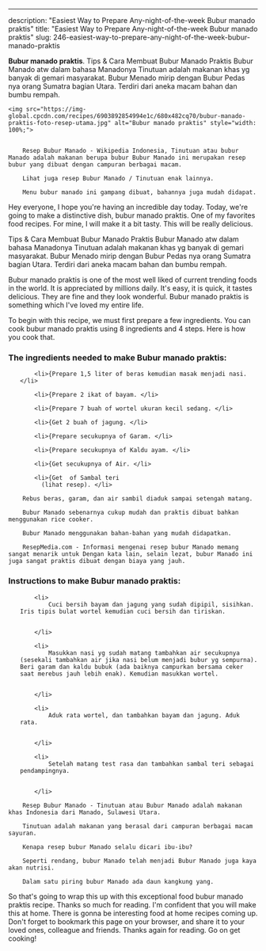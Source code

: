 ---
description: "Easiest Way to Prepare Any-night-of-the-week Bubur manado praktis"
title: "Easiest Way to Prepare Any-night-of-the-week Bubur manado praktis"
slug: 246-easiest-way-to-prepare-any-night-of-the-week-bubur-manado-praktis

<p>
	<strong>Bubur manado praktis</strong>. 
	Tips &amp; Cara Membuat Bubur Manado Praktis Bubur Manado atw dalam bahasa Manadonya Tinutuan adalah makanan khas yg banyak di gemari masyarakat. Bubur Menado mirip dengan Bubur Pedas nya orang Sumatra bagian Utara. Terdiri dari aneka macam bahan dan bumbu rempah.
</p>
<p>
	
	<img src="https://img-global.cpcdn.com/recipes/6903892854994e1c/680x482cq70/bubur-manado-praktis-foto-resep-utama.jpg" alt="Bubur manado praktis" style="width: 100%;">
	
	
		Resep Bubur Manado - Wikipedia Indonesia, Tinutuan atau bubur Manado adalah makanan berupa bubur Bubur Manado ini merupakan resep bubur yang dibuat dengan campuran berbagai macam.
	
		Lihat juga resep Bubur Manado / Tinutuan enak lainnya.
	
		Menu bubur manado ini gampang dibuat, bahannya juga mudah didapat.
	
</p>
<p>
	Hey everyone, I hope you're having an incredible day today. Today, we're going to make a distinctive dish, bubur manado praktis. One of my favorites food recipes. For mine, I will make it a bit tasty. This will be really delicious.
</p>
	
<p>
	Tips &amp; Cara Membuat Bubur Manado Praktis Bubur Manado atw dalam bahasa Manadonya Tinutuan adalah makanan khas yg banyak di gemari masyarakat. Bubur Menado mirip dengan Bubur Pedas nya orang Sumatra bagian Utara. Terdiri dari aneka macam bahan dan bumbu rempah.
</p>
<p>
	Bubur manado praktis is one of the most well liked of current trending foods in the world. It is appreciated by millions daily. It's easy, it is quick, it tastes delicious. They are fine and they look wonderful. Bubur manado praktis is something which I've loved my entire life.
</p>

<p>
To begin with this recipe, we must first prepare a few ingredients. You can cook bubur manado praktis using 8 ingredients and 4 steps. Here is how you cook that.
</p>

<h3>The ingredients needed to make Bubur manado praktis:</h3>

<ol>
	
		<li>{Prepare 1,5 liter of beras kemudian masak menjadi nasi. </li>
	
		<li>{Prepare 2 ikat of bayam. </li>
	
		<li>{Prepare 7 buah of wortel ukuran kecil sedang. </li>
	
		<li>{Get 2 buah of jagung. </li>
	
		<li>{Prepare secukupnya of Garam. </li>
	
		<li>{Prepare secukupnya of Kaldu ayam. </li>
	
		<li>{Get secukupnya of Air. </li>
	
		<li>{Get  of Sambal teri
          (lihat resep). </li>
	
</ol>
<p>
	
		Rebus beras, garam, dan air sambil diaduk sampai setengah matang.
	
		Bubur Manado sebenarnya cukup mudah dan praktis dibuat bahkan menggunakan rice cooker.
	
		Bubur Manado menggunakan bahan-bahan yang mudah didapatkan.
	
		ResepMedia.com - Informasi mengenai resep bubur Manado memang sangat menarik untuk Dengan kata lain, selain lezat, bubur Manado ini juga sangat praktis dibuat dengan biaya yang jauh.
	
</p>

<h3>Instructions to make Bubur manado praktis:</h3>

<ol>
	
		<li>
			Cuci bersih bayam dan jagung yang sudah dipipil, sisihkan. Iris tipis bulat wortel kemudian cuci bersih dan tiriskan.
			
			
		</li>
	
		<li>
			Masukkan nasi yg sudah matang tambahkan air secukupnya (sesekali tambahkan air jika nasi belum menjadi bubur yg sempurna). Beri garam dan kaldu bubuk (ada baiknya campurkan bersama ceker saat merebus jauh lebih enak). Kemudian masukkan wortel.
			
			
		</li>
	
		<li>
			Aduk rata wortel, dan tambahkan bayam dan jagung. Aduk rata.
			
			
		</li>
	
		<li>
			Setelah matang test rasa dan tambahkan sambal teri sebagai pendampingnya.
			
			
		</li>
	
</ol>

<p>
	
		Resep Bubur Manado - Tinutuan atau Bubur Manado adalah makanan khas Indonesia dari Manado, Sulawesi Utara.
	
		Tinutuan adalah makanan yang berasal dari campuran berbagai macam sayuran.
	
		Kenapa resep bubur Manado selalu dicari ibu-ibu?
	
		Seperti rendang, bubur Manado telah menjadi Bubur Manado juga kaya akan nutrisi.
	
		Dalam satu piring bubur Manado ada daun kangkung yang.
	
</p>

<p>
	So that's going to wrap this up with this exceptional food bubur manado praktis recipe. Thanks so much for reading. I'm confident that you will make this at home. There is gonna be interesting food at home recipes coming up. Don't forget to bookmark this page on your browser, and share it to your loved ones, colleague and friends. Thanks again for reading. Go on get cooking!
</p>
